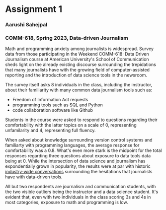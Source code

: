 # Assignment 1
### Aarushi Sahejpal
### COMM-618, Spring 2023, Data-driven Journalism


Math and programming anxiety among journalists is widespread. 
Survey data from those participating in the Weekend COMM-618: Data Driven Journalism course at American University's School of Communication sheds light on
the already existing discourse surrounding the trepidations that many journalists have with the growing field of computer-assisted reporting and the introduction
of data science tools in the newsroom. 

The survey itself asks 8 individuals in the class, including the instructor, about their familiarity with many common data journalism tools such as:
* Freedom of Information Act requests
* programming tools such as SQL and Python
* code collaboration software like Github 

Students in the course were asked to respond to questions regarding their comfortability
with the latter topics on a scale of 0, representing unfamilarity and 4, representing full fluency. 

When asked about knowledge surrounding version control systems and familiarty with programming languages, the average response for comfortability
was a 0.8. What's even more stark is the midpoint for the total responses regarding three questions about exposure to data tools data being at 0. 
While the intersection of data science and journalism has expondentially grown in popularity, the results were at par with historic [industry-wide conversations](https://archives.cjr.org/behind_the_news/sorry_wrong_number.php)
surrounding the hesitations that journalists have with data-driven tools.

All but two respondents are journalism and communication students, with the two visible outliers being the instructor and a data science student. 
It's evident that, even with two individuals in the class scoring 3s and 4s in most categories, exposure to math and programming is low.



